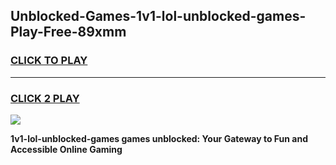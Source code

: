 
## Unblocked-Games-1v1-lol-unblocked-games-Play-Free-89xmm
<h3>
<a href="https://premium76.site?title=1v1-lol-unblocked-games&ref=19M">CLICK TO PLAY</a></h3>
<hr>

<h3>
<a href="https://premium76.site?title=1v1-lol-unblocked-games&ref=19M">CLICK 2 PLAY</a>
  
</h3>

<a href="https://premium76.site?title=1v1-lol-unblocked-games&ref=19M"><img src="https://clearcache.store/games.png"></a>


**1v1-lol-unblocked-games games unblocked: Your Gateway to Fun and Accessible Online Gaming**

